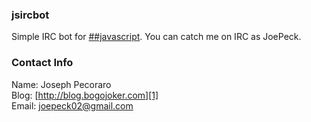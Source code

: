 ### jsircbot

Simple IRC bot for [##javascript](irc://irc.freenode.net/##javascript).
You can catch me on IRC as JoePeck.

### Contact Info

Name: Joseph Pecoraro  
Blog: [http://blog.bogojoker.com][1]  
Email: [joepeck02@gmail.com][2]

[1]: http://blog.bogojoker.com "Joseph Pecoraro's Blog"
[2]: mailto:joepeck02@gmail.com "Joseph Pecoraro's Email"
